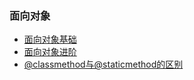 ### 面向对象

- [面向对象基础](1_basic_object_oriented.md)
- [面向对象进阶](2_advanced_object_oriented.md)
- [@classmethod与@staticmethod的区别](3_difference_of_@classmethod_and_@staticmethod.md)

